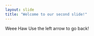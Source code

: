 ```yaml
---
layout: slide
title: "Welcome to our second slide!"
---
```

Weee Haw
Use the left arrow to go back!
